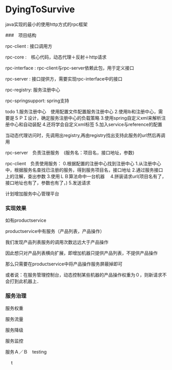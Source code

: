 # DyingToSurvive
java实现的最小的使用http方式的rpc框架


###　项目结构

rpc-client : 接口调用方

rpc-core	:　核心代码，动态代理＋反射＋http请求

rpc-interface : rpc-client与rpc-server依赖此包，用于定义接口	

rpc-server :  接口提供方，需要实现rpc-interface中的接口

rpc-registry: 服务注册中心

rpc-springsupport: spring支持

todo 
1.服务注册中心　使用配置文件配置服务注册中心
2.使用lb和注册中心，需要是ＳＰＩ设计，确定服务注册中心的负载策略
3.使用spring自定义xml来解析注册中心和自动装配
4.还将学会自定义xml标签
5.加入service与reference的配置

当动态代理访问时，先调用出registry,再由registry找出支持此服务的url然后再调用　


rpc-server　负责注册服务　(服务名：项目名，接口地址，参数)


rpc-client　负责使用服务：
0.根据配置的注册中心找到注册中心
1.从注册中心中，根据服务名查找已注册的服务，得到服务项目名，接口地址
2.通过服务接口上的注解，查出参数
3.使用ＬＢ算法命中一台机器　
4.拼装请求url(项目名有了，接口地址也有了，参数也有了，)
5.发送请求



计划增加服务中心管理平台





### 实现效果　
如有productservice

productservice中有服务（产品列表，产品操作）

我们发现产品列表服务的调用次数远远大于产品操作

因此想只对产品列表横向扩展，即增加机器只提供产品列表，不提供产品操作

那么只需要在productservice中将产品操作服务屏蔽掉即可


或者说：在服务管理控制台，动态控制某些机器的产品操作权重为０，则新请求不会打到此机器上．



### 服务治理

服务权重

服务流量

服务降级

服务监控

服务Ａ／Ｂ　testing



　
t



